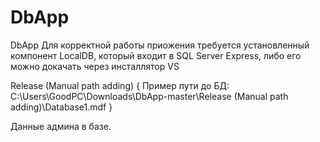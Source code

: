 # DbApp
DbApp
Для корректной работы приожения требуется установленный компонент LocalDB, который входит в SQL Server Express, либо его можно докачать через инсталлятор VS

Release (Manual path adding)
{
Пример пути до БД:
C:\Users\GoodPC\Downloads\DbApp-master\Release (Manual path adding)\Database1.mdf
}

Данные админа в базе.

